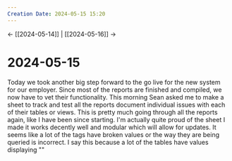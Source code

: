 ```yaml
---
Creation Date: 2024-05-15 15:20
---
```


<- [[2024-05-14]] | [[2024-05-16]]  ->

# 2024-05-15
Today we took another big step forward to the go live for the new system for our employer. Since most of the reports are finished and compiled, we now have to vet their functionality. This morning Sean asked me to make a sheet to track and test all the reports document individual issues with each of their tables or views. This is pretty much going through all the reports again, like I have been since starting. I'm actually quite proud of the sheet I made it works decently well and modular which will allow for updates. It seems like a lot of the tags have broken values or the way they are being queried is incorrect. I say this because a lot of the tables have values displaying ""